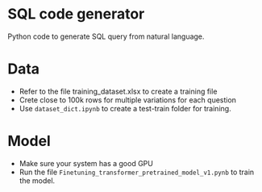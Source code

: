 # SQL code generator
Python code to generate SQL query from natural language.

# Data
- Refer to the file training_dataset.xlsx to create a training file
- Crete close to 100k rows for multiple variations for each question
- Use `dataset_dict.ipynb` to create a test-train folder for training.

# Model
- Make sure your system has a good GPU
- Run the file `Finetuning_transformer_pretrained_model_v1.pynb` to train the model.

